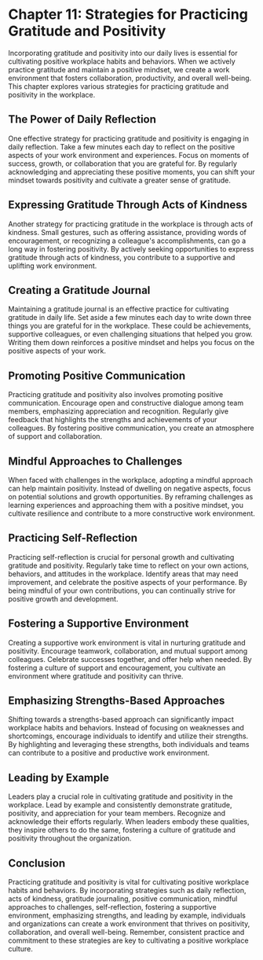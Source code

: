 Chapter 11: Strategies for Practicing Gratitude and Positivity
==============================================================

Incorporating gratitude and positivity into our daily lives is essential for cultivating positive workplace habits and behaviors. When we actively practice gratitude and maintain a positive mindset, we create a work environment that fosters collaboration, productivity, and overall well-being. This chapter explores various strategies for practicing gratitude and positivity in the workplace.

The Power of Daily Reflection
-----------------------------

One effective strategy for practicing gratitude and positivity is engaging in daily reflection. Take a few minutes each day to reflect on the positive aspects of your work environment and experiences. Focus on moments of success, growth, or collaboration that you are grateful for. By regularly acknowledging and appreciating these positive moments, you can shift your mindset towards positivity and cultivate a greater sense of gratitude.

Expressing Gratitude Through Acts of Kindness
---------------------------------------------

Another strategy for practicing gratitude in the workplace is through acts of kindness. Small gestures, such as offering assistance, providing words of encouragement, or recognizing a colleague's accomplishments, can go a long way in fostering positivity. By actively seeking opportunities to express gratitude through acts of kindness, you contribute to a supportive and uplifting work environment.

Creating a Gratitude Journal
----------------------------

Maintaining a gratitude journal is an effective practice for cultivating gratitude in daily life. Set aside a few minutes each day to write down three things you are grateful for in the workplace. These could be achievements, supportive colleagues, or even challenging situations that helped you grow. Writing them down reinforces a positive mindset and helps you focus on the positive aspects of your work.

Promoting Positive Communication
--------------------------------

Practicing gratitude and positivity also involves promoting positive communication. Encourage open and constructive dialogue among team members, emphasizing appreciation and recognition. Regularly give feedback that highlights the strengths and achievements of your colleagues. By fostering positive communication, you create an atmosphere of support and collaboration.

Mindful Approaches to Challenges
--------------------------------

When faced with challenges in the workplace, adopting a mindful approach can help maintain positivity. Instead of dwelling on negative aspects, focus on potential solutions and growth opportunities. By reframing challenges as learning experiences and approaching them with a positive mindset, you cultivate resilience and contribute to a more constructive work environment.

Practicing Self-Reflection
--------------------------

Practicing self-reflection is crucial for personal growth and cultivating gratitude and positivity. Regularly take time to reflect on your own actions, behaviors, and attitudes in the workplace. Identify areas that may need improvement, and celebrate the positive aspects of your performance. By being mindful of your own contributions, you can continually strive for positive growth and development.

Fostering a Supportive Environment
----------------------------------

Creating a supportive work environment is vital in nurturing gratitude and positivity. Encourage teamwork, collaboration, and mutual support among colleagues. Celebrate successes together, and offer help when needed. By fostering a culture of support and encouragement, you cultivate an environment where gratitude and positivity can thrive.

Emphasizing Strengths-Based Approaches
--------------------------------------

Shifting towards a strengths-based approach can significantly impact workplace habits and behaviors. Instead of focusing on weaknesses and shortcomings, encourage individuals to identify and utilize their strengths. By highlighting and leveraging these strengths, both individuals and teams can contribute to a positive and productive work environment.

Leading by Example
------------------

Leaders play a crucial role in cultivating gratitude and positivity in the workplace. Lead by example and consistently demonstrate gratitude, positivity, and appreciation for your team members. Recognize and acknowledge their efforts regularly. When leaders embody these qualities, they inspire others to do the same, fostering a culture of gratitude and positivity throughout the organization.

Conclusion
----------

Practicing gratitude and positivity is vital for cultivating positive workplace habits and behaviors. By incorporating strategies such as daily reflection, acts of kindness, gratitude journaling, positive communication, mindful approaches to challenges, self-reflection, fostering a supportive environment, emphasizing strengths, and leading by example, individuals and organizations can create a work environment that thrives on positivity, collaboration, and overall well-being. Remember, consistent practice and commitment to these strategies are key to cultivating a positive workplace culture.
